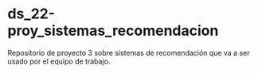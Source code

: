 # ds_22-proy_sistemas_recomendacion
Repositorio de proyecto 3 sobre sistemas de recomendación que va a ser usado por el equipo de trabajo.
